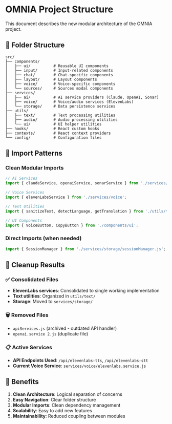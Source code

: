 # OMNIA Project Structure

This document describes the new modular architecture of the OMNIA project.

## 📁 Folder Structure

```
src/
├── components/
│   ├── ui/          # Reusable UI components
│   ├── input/       # Input-related components
│   ├── chat/        # Chat-specific components
│   ├── layout/      # Layout components
│   ├── voice/       # Voice-specific components
│   └── sources/     # Sources modal components
├── services/
│   ├── ai/          # AI service providers (Claude, OpenAI, Sonar)
│   ├── voice/       # Voice/audio services (ElevenLabs)
│   └── storage/     # Data persistence services
├── utils/
│   ├── text/        # Text processing utilities
│   ├── audio/       # Audio processing utilities
│   └── ui/          # UI helper utilities
├── hooks/           # React custom hooks
├── contexts/        # React context providers
└── config/          # Configuration files
```

## 🔄 Import Patterns

### Clean Modular Imports
```javascript
// AI Services
import { claudeService, openaiService, sonarService } from './services/ai';

// Voice Services
import { elevenLabsService } from './services/voice';

// Text Utilities
import { sanitizeText, detectLanguage, getTranslation } from './utils/text';

// UI Components
import { VoiceButton, CopyButton } from './components/ui';
```

### Direct Imports (when needed)
```javascript
import { SessionManager } from './services/storage/sessionManager.js';
```

## 🧹 Cleanup Results

### ✅ Consolidated Files
- **ElevenLabs services**: Consolidated to single working implementation
- **Text utilities**: Organized in `utils/text/`
- **Storage**: Moved to `services/storage/`

### 🗑️ Removed Files
- `apiServices.js` (archived - outdated API handler)
- `openai.service 2.js` (duplicate file)

### 📋 Active Services
- **API Endpoints Used**: `/api/elevenlabs-tts`, `/api/elevenlabs-stt`
- **Current Voice Service**: `services/voice/elevenlabs.service.js`

## 🚀 Benefits

1. **Clean Architecture**: Logical separation of concerns
2. **Easy Navigation**: Clear folder structure
3. **Modular Imports**: Clean dependency management
4. **Scalability**: Easy to add new features
5. **Maintainability**: Reduced coupling between modules